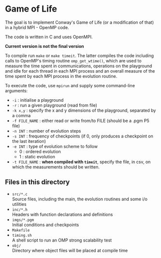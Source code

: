 # Game of Life
The goal is to implement Conway's Game of Life (or a modification of that) in a hybrid MPI - OpenMP code.

The code is written in C and uses OpenMPI.

**Current version is not the final version**

To compile run `make` or `make timeit`. The latter compiles the code including calls to OpenMP's timing routine `omp_get_wtime()`, which are used to measure the time spent in communications, operations on the playground and idle for each thread in each MPI process and an overall measure of the time spent by each MPI process in the evolution routine.

To execute the code, use `mpirun` and supply some command-line arguments:
- `-i` : initialise a playground
- `-r` : run a given playground (read from file)
- `-k x,y` : specify the x and y dimensions of the playground, separated by a comma
- `-f FILE_NAME` : either read or write from/to FILE (should be a .pgm P5 file)
- `-n INT` : number of evolution steps
- `-s INT` : frequency of checkpoints (if 0, only produces a checkpoint on the last iteration)
- `-e INT` : type of evolution scheme to follow
    - 0 : ordered evolution
    - 1 : static evolution
- `-t FILE_NAME` : **when compiled with `timeit`**, specify the file, in csv, on which the measurements should be written.


## Files in this directory
- `src/*.c`   
    Source files, including the main, the evolution routines and some i/o utilities
- `inc/*.h`     
    Headers with function declarations and definitions
- `imgs/*.pgm`      
    Initial conditions and checkpoints
- `Makefile`
- `timing.sh`       
    A shell script to run an OMP strong scalability test
- `obj/`        
    Directory where object files will be placed at compile time